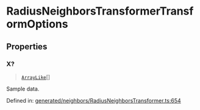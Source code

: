 # RadiusNeighborsTransformerTransformOptions

## Properties

### X?

> [`ArrayLike`](../types/ArrayLike.md)[]

Sample data.

Defined in:  [generated/neighbors/RadiusNeighborsTransformer.ts:654](https://github.com/transitive-bullshit/scikit-learn-ts/blob/122b3c0/packages/sklearn/src/generated/neighbors/RadiusNeighborsTransformer.ts#L654)
